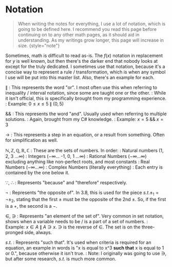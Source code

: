 # Notation

> When writing the notes for everything, I use a lot of notation, which is going to be defined here.
I recommend you read this page before continuing on to any other math pages, as it should aid in understanding.
As my writings grow longer, this page will increase in size.
{style="note"}

Sometimes, math is difficult to read as-is.
The $f(x)$ notation in replacement for $y$ is well known, but then there's the darker end that nobody looks at except for the truly dedicated.
I sometimes use that notation, because it's a concise way to represent a rule / transformation, which is when any symbol I use will be put into this master list.
Also, there's an example for each.

$\|$
: This represents the word "or".
I most often use this when referring to inequality / interval notation, since some are taught one or the other.
: While it isn't official, this is specifically brought from my programming experience.
: Example: $0 \leq x \leq 5 \; \| \; (0,5)$
<!-- Contribution Note: In LaTex, I usually use "$\; \| \;$" for it.
This is to allow proper spacing between the inequality, or symbol, and interval. -->

$\&\&$
: This represents the word "and".
Usually used when referring to multiple solutions.
: Again, brought from my C# knowledge.
: Example: $x = 5 \; \&\& \; x = 3$
<!-- Contribution Note: In LaTex, I'll use "$\; \&\& \;$" for representing and.
Again, adequate spacing.-->

$\to$
: This represents a step in an equation, or a result from something.
Often for simplification as well.

$\mathbb{N, Z, Q, R, C}$
: These are the sets of numbers.
In order:
: Natural numbers (1, 2, 3 $\dots \infty$)
: Integers ($-\infty \dots$ -1, 0, 1 $\dots \infty$)
: Rational Numbers ($-\infty \dots \infty$) excluding anything like non-perfect roots, and most constants
: Real Numbers ($-\infty \dots \infty$)
: Complex Numbers (literally everything)
: Each entry is contained by the one below it.

$\because$, $\therefore$
: Represents "because" and "therefore" respectively.

$\neg$
: Represents "the opposite of".
In 3.8, this is used for the piece $s.t. \pm_1 = \neg \pm_2$, stating that the first $\pm$ must be the opposite of the 2nd $\pm$.
So, if the first is a $+$, the second is a $-$.

$\in$, $\ni$
: Represents "an element of the set of".
Very common in set notation, shows when a variable needs to be / is a part of a set of numbers.
: Example: $x \in A \; \| \; A \ni x$.
$\ni$ is the reverse of $\in$.
The set is on the three-pronged side, always.

$s.t.$
: Represents "such that".
It's used when criteria is required for an equation, an example in words is
"x is equal to x^3 **such that** x is equal to 1 or 0.", because otherwise it isn't true.
: Note: I originally was going to use $\ni$, but after some research, $s.t.$ is much more common.